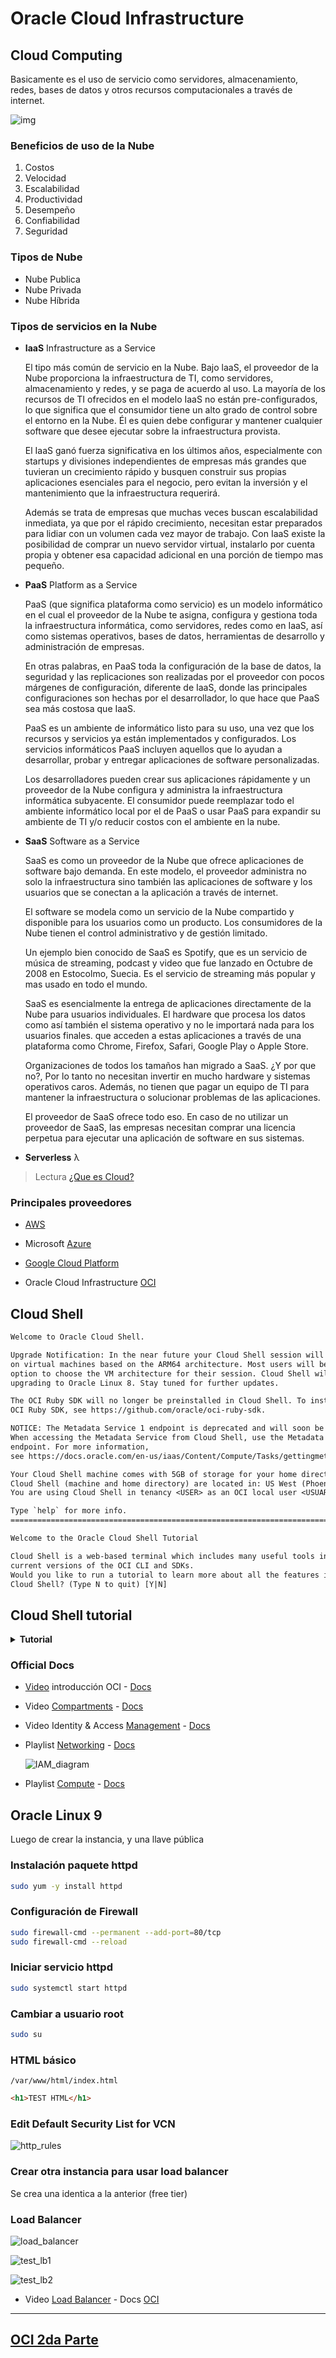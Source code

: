 # Oracle Cloud Infrastructure

## Cloud Computing

Basicamente es el uso de servicio como servidores, almacenamiento, redes, bases
de datos y otros recursos computacionales a través de internet.

![img](./imgs/servers.jpg)

### Beneficios de uso de la Nube

1. Costos
2. Velocidad
3. Escalabilidad
4. Productividad
5. Desempeño
6. Confiabilidad
7. Seguridad

### Tipos de Nube

- Nube Publica
- Nube Privada
- Nube Híbrida

### Tipos de servicios en la Nube

- **IaaS** Infrastructure as a Service

  El tipo más común de servicio en la Nube.
  Bajo laaS, el proveedor de la Nube proporciona la infraestructura de TI, como
  servidores, almacenamiento y redes, y se paga de acuerdo al uso.
  La mayoría de los recursos de TI ofrecidos en el modelo IaaS no están
  pre-configurados, lo que significa que el consumidor tiene un alto grado de
  control sobre el entorno en la Nube. Él es quien debe configurar y mantener
  cualquier software que desee ejecutar sobre la infraestructura provista.

  El IaaS ganó fuerza significativa en los últimos años, especialmente con
  startups y divisiones independientes de empresas más grandes que tuvieran un
  crecimiento rápido y busquen construir sus propias aplicaciones esenciales
  para el negocio, pero evitan la inversión y el mantenimiento que la
  infraestructura requerirá.

  Además se trata de empresas que muchas veces buscan escalabilidad inmediata,
  ya que por el rápido crecimiento, necesitan estar preparados para lidiar con
  un volumen cada vez mayor de trabajo. Con IaaS existe la posibilidad de
  comprar un nuevo servidor virtual, instalarlo por cuenta propia y obtener esa
  capacidad adicional en una porción de tiempo mas pequeño.

- **PaaS** Platform as a Service

  PaaS (que significa plataforma como servicio) es un modelo informático en el
  cual el proveedor de la Nube te asigna, configura y gestiona toda la
  infraestructura informática, como servidores, redes como en IaaS, así como
  sistemas operativos, bases de datos, herramientas de desarrollo y
  administración de empresas.

  En otras palabras, en PaaS toda la configuración de la base de datos, la
  seguridad y las replicaciones son realizadas por el proveedor con pocos
  márgenes de configuración, diferente de IaaS, donde las principales
  configuraciones son hechas por el desarrollador, lo que hace que PaaS sea
  más costosa que IaaS.

  PaaS es un ambiente de informático listo para su uso, una vez que los
  recursos y servicios ya están implementados y configurados. Los servicios
  informáticos PaaS incluyen aquellos que lo ayudan a desarrollar, probar y
  entregar aplicaciones de software personalizadas.

  Los desarrolladores pueden crear sus aplicaciones rápidamente y un proveedor
  de la Nube configura y administra la infraestructura informática subyacente.
  El consumidor puede reemplazar todo el ambiente informático local por el de
  PaaS o usar PaaS para expandir su ambiente de TI y/o reducir costos con el
  ambiente en la nube.

- **SaaS** Software as a Service

  SaaS es como un proveedor de la Nube que ofrece aplicaciones de software bajo
  demanda. En este modelo, el proveedor administra no solo la infraestructura
  sino también las aplicaciones de software y los usuarios que se conectan a
  la aplicación a través de internet.

  El software se modela como un servicio de la Nube compartido y disponible
  para los usuarios como un producto. Los consumidores de la Nube tienen el
  control administrativo y de gestión limitado.

  Un ejemplo bien conocido de SaaS es Spotify, que es un servicio de música de
  streaming, podcast y video que fue lanzado en Octubre de 2008 en Estocolmo,
  Suecia. Es el servicio de streaming más popular y mas usado en todo el mundo.

  SaaS es esencialmente la entrega de aplicaciones directamente de la Nube para
  usuarios individuales. El hardware que procesa los datos como así también el
  sistema operativo y no le importará nada para los usuarios finales. que
  acceden a estas aplicaciones a través de una plataforma como Chrome, Firefox,
  Safari, Google Play o Apple Store.

  Organizaciones de todos los tamaños han migrado a SaaS. ¿Y por que no?, Por
  lo tanto no necesitan invertir en mucho hardware y sistemas operativos caros.
  Además, no tienen que pagar un equipo de TI para mantener la infraestructura
  o solucionar problemas de las aplicaciones.

  El proveedor de SaaS ofrece todo eso. En caso de no utilizar un proveedor de
  SaaS, las empresas necesitan comprar una licencia perpetua para ejecutar una
  aplicación de software en sus sistemas.

- **Serverless** λ

> Lectura
[¿Que es Cloud?](https://www.aluracursos.com/blog/que-es-cloud-y-sus-principales-servicios)


### Principales proveedores

- [AWS](https://aws.amazon.com/)

- Microsoft [Azure](https://azure.microsoft.com/)

- [Google Cloud Platform](https://cloud.google.com/)

- Oracle Cloud Infrastructure [OCI](https://www.oracle.com/es/cloud/)


## Cloud Shell

```txt
Welcome to Oracle Cloud Shell.

Upgrade Notification: In the near future your Cloud Shell session will be hosted
on virtual machines based on the ARM64 architecture. Most users will be given the
option to choose the VM architecture for their session. Cloud Shell will also be
upgrading to Oracle Linux 8. Stay tuned for further updates.

The OCI Ruby SDK will no longer be preinstalled in Cloud Shell. To install the
OCI Ruby SDK, see https://github.com/oracle/oci-ruby-sdk.

NOTICE: The Metadata Service 1 endpoint is deprecated and will soon be disabled.
When accessing the Metadata Service from Cloud Shell, use the Metadata Service 2
endpoint. For more information,
see https://docs.oracle.com/en-us/iaas/Content/Compute/Tasks/gettingmetadata.htm

Your Cloud Shell machine comes with 5GB of storage for your home directory. Your
Cloud Shell (machine and home directory) are located in: US West (Phoenix).
You are using Cloud Shell in tenancy <USER> as an OCI local user <USUARIO>

Type `help` for more info.
=================================================================================

Welcome to the Oracle Cloud Shell Tutorial

Cloud Shell is a web-based terminal which includes many useful tools including
current versions of the OCI CLI and SDKs.
Would you like to run a tutorial to learn more about all the features included in
Cloud Shell? (Type N to quit) [Y|N] 
```

## Cloud Shell tutorial

<details>

<summary markdown="span"><b>Tutorial</b></summary>

### About This Tutorial

```txt
This is a command line tutorial that runs the first time you start Cloud Shell
and provides a quick introduction to the service. You can quit this tutorial at
any time.
If you would like to run it again, you can do that by typing cstutorial in your
Cloud Shell terminal at any time.
```

### This tutorial is going to cover

```txt
    *  How to use Cloud Shell
    *  Identifying tools available in Cloud Shell
    *  Programming language support from Cloud Shell and how to manage your
       Java Development Kit (JDK) versions
    *  Running OCI Command Line Interface (CLI) Commands and using OCI's
       Interactive CLI
    *  Using the OCI SDKs
```

### What is Cloud Shell?

```txt
Cloud Shell is a free web browser-based terminal accessible from the Oracle Cloud
Console that is pre-installed with a set of useful tools. Each user is provided a
5 GB home directory which provides persistent storage for your files.

Cloud Shell allows you to perform tasks including:

    *  Writing Linux scripts for managing your Oracle Cloud Infrastructure (OCI)
       environment
    *  Developing or running applications built using the OCI SDKs
    *  Building and running docker containers
    *  Managing your Oracle Cloud Infrastructure (OCI) Functions
    *  Accessing public and private resources including:
        *  Running OCI CLI commands to manage your resources
        *  Accessing your Oracle Container Engine for Kubernetes clusters
        *  Accessing your compute instances using ssh
        *  Managing your Autonomous Databases

Your persistent home directory allows you to store scripts and files in your
Cloud Shell which will be retained for your next session even if you exit or
restart Cloud Shell. Those files live in your Cloud Shell environment and can
not be accessed by other users.

The OCI CLI is pre-configured to run as you with all of the policies and
privileges that have been assigned to you by your Administrator. No additional
set up is required to use it.
```

### Tools Available in Cloud Shell

```txt
CloudShell provides a collection of pre-installed and pre-authenticated tools
readily accessible to users which are updated on a regular basis including:

    *  OCI Command Line Interface (CLI)
    *  Source Code Management: Git
    *  SQL: SQLcl, mysql-community-client
    *  Kubernetes utilities: kubectl, helm
    *  Build tools: maven, make
    *  Provisioning and configuration management: terraform, ansible
    *  Editors: vim, nano, emacs
    *  Linux Shells: bash, sh, tmux
    *  Linux utilities: iputils, jq, wget, zip/unzip, tar (and many more)
    *  Python tools: pip, iPython
    *  Typescript/Javascript support: node.js, NPM, nvm
    *  Docker: Docker engine
    *  oci-powershell-modules
    *  GoldenGate Admin client
```

### Using the OCI Command Line Interface (CLI)

```txt
Included in Cloud Shell is a current version of the OCI CLI. The CLI is a
small-footprint tool that you can use on its own or with the Console to complete
Oracle Cloud Infrastructure 
tasks. The CLI provides the same core functionality as the Console, plus
additional commands. Some of these, such as the ability to write and run scripts,
extend Console functionality.

Cloud Shell updates the version of the OCI CLI on a regular basis. This means you
are always using the latest version of our tools. We also automatically configure
your credentials when 
you launch Cloud Shell so no further setup is required to use the OCI CLI in
Cloud Shell. Authentication happens automatically.

Hit return to run the oci command oci iam availability-domain list : 

$ oci iam availability-domain list
```

### Using the OCI CLI in Interactive Mode

```txt
The CLI also has an interactive mode that simplifies your OCI CLI user experience
with several new features, including command and parameter suggestions,
auto-completion, and command reference information.

In interactive mode, suggestions will be made as you navigate the command line.
For example, it can help find the right arguments for a command, and fill in
ocids by allowing you to search based on display names.

An example of a command you can run is oci iam availablity-domain list.

To try that now, and go into interactive mode, type oci -i and then hit Return.

And then try the following:

    1. Type in iam and then a space. The CLI will give you a list of choices.
    2. Type avail and then hit tab to autocomplete the command
    3. Type a space and then list and then hit return to finish the command


Type oci -i to go into interactive mode:
$ oci -i
Learn more about interactive features in CLI by watching our informative video
on YouTube
-> https://www.youtube.com/watch?v=lX29Xw1Te54&ab_channel=OracleLearning
Also see
https://docs.oracle.com/iaas/Content/API/SDKDocs/cliusing_topic-Using_Interactive_Mode.htm
> oci
```

### Using Docker

```txt
You can use Docker from within Cloud Shell to develop software.

Hit return to docker run hello-world:

$ docker run hello-world

Hello from Docker!
This message shows that your installation appears to be working correctly.

To generate this message, Docker took the following steps:
 1. The Docker client contacted the Docker daemon.
 2. The Docker daemon pulled the "hello-world" image from the Docker Hub.
    (amd64)
 3. The Docker daemon created a new container from that image which runs the
    executable that produces the output you are currently reading.
 4. The Docker daemon streamed that output to the Docker client, which sent it
    to your terminal.

To try something more ambitious, you can run an Ubuntu container with:
 $ docker run -it ubuntu bash

Share images, automate workflows, and more with a free Docker ID:
 https://hub.docker.com/

For more examples and ideas, visit:
 https://docs.docker.com/get-started/
```

### Supported Programming Languages

```txt
We support the following programming languages in Cloud Shell so you can write
your own applications:

    *  Java including multiple versions of Oracle Java as well as
       GraalVM Enterprise JDK 17
    *  Python (2 and 3)
    *  Ruby
    *  Golang
    *  JavaScript/NodeJS
    *  C/C++ using gcc
    *  sh and bash scripts
```

### Using the OCI Software Development Kits (SDKs)

```txt
The OCI Software Development Kits (SDKs) allow you to build and deploy apps that
integrate with Oracle Cloud Infrastructure services. Each SDK provides the tools
you need to develop an app, including code samples and documentation to create,
test, and troubleshoot. In addition, if you want to contribute to the development
of the SDKs, they are all open source and available on GitHub.

Cloud Shell installs and updates the version of the OCI SDKs on a regular basis.
This means you are always using recent versions of our tools. We also
automatically configure your credentials when you launch the Cloud Shell so you
do not have to set up keys if you use the default authentication provider.

To get up and running quickly, you can look at the SDK Cloud Shell Quick Starts
for each of the languages:
  https://docs.oracle.com/en-us/iaas/Content/API/Concepts/developerquickstarts.htm


You can also find source and examples on GitHub for the SDKs.
  *  Java:                  https://github.com/oracle/oci-java-sdk
  *  Python:                https://github.com/oracle/oci-python-sdk
  *  Typescript/JavaScript: https://github.com/oracle/oci-typescript-sdk
  *  .NET:                  https://github.com/oracle/oci-dotnet-sdk
  *  Go:                    https://github.com/oracle/oci-go-sdk
  *  Ruby:                  https://github.com/oracle/oci-ruby-sdk
```

### Code Editor

```txt
Cloud Shell integrates seamlessly with the OCI Code Editor, allowing you to edit
code, modify scripts, and update service workflows directly from the OCI Console.

The Code Editor lets you browse, view, and edit files in your Cloud Shell home
directory and provides a convenient way to perform common code updates for
various services, including creating and deploying Functions, editing Terraform
configurations used with Resource Manager stacks, and creating and editing an API.
It offers the following capabilities that enhance your productivity:

  *  Built-in integration with OCI services, including Functions,
     Resource Manager, and Data Science
  *  Access to Cloud Shell and 30+ cloud-based tools
  *  Git integration and workspace management
  *  Rich language support
  *  Session continuity
  *  Personalized user experience

You can access this from the View menu in the Cloud Shell window or directly from
the Developer Tools icon in the Console header.
```

### Configuring Java Versions

```txt
You can use csruntimectl to configure your version of Java.

To see the set of available Java versions see `csruntimectl java list`.
Your current JDK is indicated by an *.
Hit return to list the JDKs available on this system:

$ csruntimectl java list
   graalvmeejdk-17                /usr/lib64/graalvm/graalvm22-ee-java17
 * oraclejdk-11                                    /usr/java/jdk-11.0.17
   oraclejdk-1.8                         /usr/lib/jvm/jdk-1.8-oracle-x64


You can then set the JDK version by using the command
`csruntimectl java set <version from above>`

Hit return to show your current JAVA_HOME: 

$ echo $JAVA_HOME
/usr/lib64/graalvm/graalvm22-ee-java17
```

### Transferring Files to and from your Cloud Shell

```txt
In addition to creating new files and scripts, you can upload files to and
download files from your Cloud Shell.

Under the tools (aka gear) icon on the top right corner of the Cloud Shell header
are three options related to File Upload/Download:

  *  Download - allows you to transfer files from your Cloud Shell to your local
     computer
  *  Upload - allows you to transfer files from to Cloud Shell from your local
     computer
  *  File Transfers - allows you to view active and completed Uploads and
     Downloads

To Upload files, you can either drag an drop files into the upload dialog (or
even directly into Cloud Shell) or use the file selection dialog to select
individual files.

Try dragging a file into the Cloud Shell window to try to upload now.

To Download files, you will have to enter the path starting at your home
directory in the dialog box. For example, if your file was in ~/temp/myfile you
would enter temp/myfile.
```

### Understanding Regions

```txt
Your Cloud Shell host (and your home directory) live in the Home Region for your
tenancy regardless of what region is selected in the region pull-down menu in the
top right corner of the console. This allows your home directory to be available
no matter what region you are operating in.

Your current region (the region you have selected in the pull-down) is used when
accessing tenancy resources using the OCI Command Line Interface (CLI) or the OCI
Software Development Kits (SDKs).

In the current Cloud Shell Session:

  *  Your Home region is us-phoenix-1
  *  Your Console selected region is us-phoenix-1


Note: The region used by the SDKs/CLIs is "sticky" based on what was selected in
the console when your Cloud Shell was opened and persists as long as the session
exists. You can identify what region is active by looking at the Cloud Shell
prompt. It will look like:

    <username>@cloudshell:<directory> (<region>)

If you want to change your region for the CLI/SDK:

  *  Select a new region in the Console region pull-down menu, near the top of
     the Console.
  *  Close and reopen your terminal.
```

### Understanding Network Access from your Cloud Shell

```txt
By default, your Cloud Shell uses our Public Network which is provisioned with
both a Service Gateway and additionally has egress to the internet. From your
Cloud Shell Public Network connection, you can run OCI CLI commands to access
tenancy resources and also reach public resources. The access to public resources
allows you to perform tasks like using ssh to access public instances, managing
public OKE Clusters and pulling from public git repositories.

If you would like to access resources which do not have a public IP, you can
instead use a Private Network Connection. Using Private Network Access, you can
connect to a subnet (assuming your administrator has granted you permission) that
lives in your home region.

See:
https://docs.oracle.com/en-us/iaas/Content/API/Concepts/cloudshellintro.htm#Cloud_Shell_Private_Access

Note: No ingress to your Cloud Shell Hosts (in either public or private networks)
is supported.
```

### Getting More Information

```txt
You can find out more about Cloud Shell, the CLI and the SDKs here:

  *  Cloud Shell Overview:
     https://docs.oracle.com/en-us/iaas/Content/API/Concepts/cloudshellintro.htm
  *  OCI CLI Overview:
     https://docs.oracle.com/iaas/Content/API/Concepts/cliconcepts.htm
  *  OCI Interactive CLI Overview:
     https://docs.oracle.com/en-us/iaas/Content/API/SDKDocs/cliusing_topic-Using_Interactive_Mode.htm
  *  OCI SDKs Guides:
     https://docs.oracle.com/en-us/iaas/Content/API/Concepts/sdks.htm
  *  OCI SDKs Cloud Shell Quickstarts:
     https://docs.oracle.com/en-us/iaas/Content/API/Concepts/developerquickstarts.htm
  *  Oracle Cloud Infrastructure CLI Command Reference:
     https://docs.oracle.com/en-us/iaas/tools/oci-cli/latest/oci_cli_docs/
```

```txt
Thank you for running our tutorial, and welcome to Cloud Shell!
```

</details>

### Official Docs

- [Video](https://youtu.be/JBkT44FSf0o) introducción OCI -
[Docs](https://docs.oracle.com/es-ww/iaas/Content/GSG/Concepts/baremetalintro.htm)

- Video [Compartments](https://youtu.be/VJD19vyu6lI) -
[Docs](https://docs.oracle.com/es-ww/iaas/Content/Identity/compartments/managingcompartments.htm)

- Video Identity & Access [Management](https://youtu.be/8qaQuoJZYvQ) -
[Docs](https://docs.oracle.com/es-ww/iaas/Content/Identity/iam/manage-iam.htm)

- Playlist
[Networking](https://www.youtube.com/playlist?list=PLvlciYga5j3z7biGjV7-fywS-xEJ3W6Pp) -
[Docs](https://docs.oracle.com/es-ww/iaas/Content/Network/Concepts/landing.htm#top)

  ![IAM_diagram](./imgs/IAM_service.png)

- Playlist
[Compute](https://www.youtube.com/playlist?list=PLKCk3OyNwIzsAjIaUaVsKdXcfBOy6LASv) -
[Docs](https://docs.oracle.com/es-ww/iaas/Content/home.htm)

## Oracle Linux 9

Luego de crear la instancia, y una llave pública

### Instalación paquete httpd

```sh
sudo yum -y install httpd
```

### Configuración de Firewall

```sh
sudo firewall-cmd --permanent --add-port=80/tcp
sudo firewall-cmd --reload
```

### Iniciar servicio httpd

```sh
sudo systemctl start httpd
```

### Cambiar a usuario root

```sh
sudo su
```

### HTML básico

`/var/www/html/index.html`

```html
<h1>TEST HTML</h1>
```

### Edit Default Security List for VCN

![http_rules](./imgs/httpd_rules.png)

### Crear otra instancia para usar load balancer

Se crea una identica a la anterior (free tier)

### Load Balancer

![load_balancer](./imgs/load_balancer.png)

![test_lb1](./imgs/test_lb1.png)

![test_lb2](./imgs/test_lb2.png)

- Video [Load Balancer](https://www.youtube.com/watch?v=tY2UuVbDElc) -
Docs [OCI](https://docs.oracle.com/es-ww/iaas/Content/home.htm)

----

## [OCI 2da Parte](./oci2.md)
